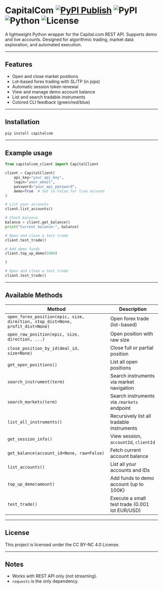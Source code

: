 # CapitalCom  [![PyPI Publish](https://github.com/Akinzou/CapitalCom/actions/workflows/python-publish.yml/badge.svg)](https://github.com/Akinzou/CapitalCom/actions/workflows/python-publish.yml) ![PyPI](https://img.shields.io/pypi/v/capitalcom) ![Python](https://img.shields.io/badge/python-3.8%2B-blue?logo=python&logoColor=white) ![License](https://img.shields.io/badge/license-CC_BY--NC_4.0-lightgrey.svg) 



A lightweight Python wrapper for the Capital.com REST API.
Supports demo and live accounts. Designed for algorithmic trading, market data exploration, and automated execution.

---

## Features

- Open and close market positions
- Lot-based forex trading with SL/TP (in pips)
- Automatic session token renewal
- View and manage demo account balance
- List and search tradable instruments
- Colored CLI feedback (green/red/blue)

---

##  Installation

```bash
pip install capitalcom
```

---

## Example usage

```python
from capitalcom_client import CapitalClient

client = CapitalClient(
    api_key="your_api_key",
    login="your_email",
    password="your_api_password",
    demo=True  # Set to False for live account
)

# List your accounts
client.list_accounts()

# Check balance
balance = client.get_balance()
print("Current balance:", balance)

# Open and close a test trade
client.test_trade()

# Add demo funds
client.top_up_demo(5000)

)

# Open and close a test trade
client.test_trade()
```

---

## Available Methods

| Method | Description |
|--------|-------------|
| `open_forex_position(epic, size, direction, stop_dist=None, profit_dist=None)` | Open forex trade (lot-based) |
| `open_raw_position(epic, size, direction, ...)` | Open position with raw size |
| `close_position_by_id(deal_id, size=None)` | Close full or partial position |
| `get_open_positions()` | List all open positions |
| `search_instrument(term)` | Search instruments via market navigation |
| `search_markets(term)` | Search instruments via `/markets` endpoint |
| `list_all_instruments()` | Recursively list all tradable instruments |
| `get_session_info()` | View session, `accountId`, `clientId` |
| `get_balance(account_id=None, raw=False)` | Fetch current account balance |
| `list_accounts()` | List all your accounts and IDs |
| `top_up_demo(amount)` | Add funds to demo account (up to 100K) |
| `test_trade()` | Execute a small test trade (0.001 lot EUR/USD) |


---

## License

This project is licensed under the CC BY-NC 4.0 License.

---

## Notes

- Works with REST API only (not streaming).
- `requests` is the only dependency.
